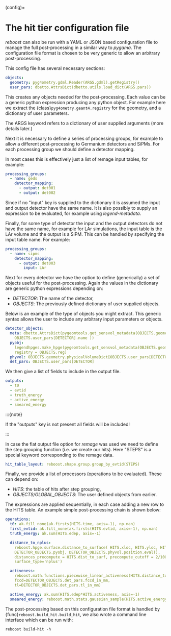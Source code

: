 (config)=

# The hit tier configuration file

_reboost_ can also be run with a YAML or JSON based configuration file to manage
the full post-processing in a similar way to _pygama_. The configuration file
format is chosen to be very generic to allow an arbitrary post-processing.

This config file has several necessary sections:

```yaml
objects:
  geometry: pyg4ometry.gdml.Reader(ARGS.gdml).getRegistry()
  user_pars: dbetto.AttrsDict(dbetto.utils.load_dict(ARGS.pars))
```

This creates any objects needed for the post-processing. Each value can be a
generic python expression producing any python object. For example here we
extract the {class}`pyg4ometry.geant4.registry` for the geometry, and a
dictionary of user parameters.

The ARGS keyword refers to a dictionary of user supplied arguments (more details
later.)

Next it is necessary to define a series of processing groups, for example to
allow a different post-processing to Germanium detectors and SiPMs. For each
processing group we should define a detector mapping.

In most cases this is effectively just a list of remage input tables, for
example:

```yaml
processing_groups:
  - name: geds
    detector_mapping:
      - output: det001
      - output: det002
```

Since if no "input" key is supplied to the dictionary it is assumed the input
and output detector have the same name. It is also possibly to supply an
expression to be evaluated, for example using _legend-metadata_.

Finally, for some type of detector the input and the output detectors do not
have the same name, for example for LAr simulations, the input table is the LAr
volume and the output is a SiPM. This can be handled by specifying the input
table name. For example:

```yaml
processing_groups:
  - name: sipms
    detector_mapping:
      - output: det003
        input: LAr
```

Next for every detector we have the option to define (generically) a set of
objects useful for the post-processing. Again the values in the dictionary are
generic python expressions depending on:

- _DETECTOR_: The name of the detector,
- _OBJECTS_: The previously defined dictionary of user supplied objects.

Below is an example of the type of objects you might extract. This generic
syntax allows the user to include any arbitrary input parameters or objects.

```yaml
detector_objects:
  meta: dbetto.AttrsDict(pygeomtools.get_sensvol_metadata(OBJECTS.geometry,
    OBJECTS.user_pars[DETECTOR].name ))
  pyobj:
    legendhpges.make_hpge(pygeomtools.get_sensvol_metadata(OBJECTS.geometry,OBJECTS.user_pars[DETECTOR].name),
    registry = OBJECTS.reg)
  phyvol: OBJECTS.geometry.physicalVolumeDict[OBJECTS.user_pars[DETECTOR].name]
  det_pars: OBJECTS.user_pars[DETECTOR]
```

We then give a list of fields to include in the output file.

```yaml
outputs:
  - t0
  - evtid
  - truth_energy
  - active_energy
  - smeared_energy
```

:::{note}

If the "outputs" key is not present all fields will be included!

:::

In case the flat output file option for _remage_ was used we need to
define the step grouping function (i.e. we create our hits). Here
"STEPS" is a special keyword corresponding to the remage data.

```yaml
hit_table_layout: reboost.shape.group.group_by_evtid(STEPS)
```

Finally, we provide a list of processors (operations to be evaluated). These can
depend on:

- _HITS_: the table of hits after step grouping,
- _OBJECTS/GLOBAL_OBJECTS_: The user defined objects from earlier.

The expressions are applied sequentially, in each case adding a new row to the
HITS table. An example simple post-processing chain is shown below:

```yaml
operations:
  t0: ak.fill_none(ak.firsts(HITS.time, axis=-1), np.nan)
  first_evtid: ak.fill_none(ak.firsts(HITS.evtid, axis=-1), np.nan)
  truth_energy: ak.sum(HITS.edep, axis=-1)

  distance_to_nplus:
    reboost.hpge.surface.distance_to_surface( HITS.xloc, HITS.yloc, HITS.zloc,
    DETECTOR_OBJECTS.pyobj, DETECTOR_OBJECTS.phyvol.position.eval(),
    distances_precompute = HITS.dist_to_surf, precompute_cutoff = 2/1000,
    surface_type='nplus')

  activeness:
    reboost.math.functions.piecewise_linear_activeness(HITS.distance_to_nplus,
    fccd=DETECTOR_OBJECTS.det_pars.fccd_in_mm,
    tl=DETECTOR_OBJECTS.det_pars.tl_in_mm)

  active_energy: ak.sum(HITS.edep*HITS.activeness, axis=-1)
  smeared_energy: reboost.math.stats.gaussian_sample(HITS.active_energy,DETECTOR_OBJECTS.det_pars.reso_in_sigma)
```

The post-processing based on this configuration file format is handled by
{func}`reboost.build_hit.build_hit`, we also wrote a command line interface
which can be run with:

```console
reboost build-hit -h
```
